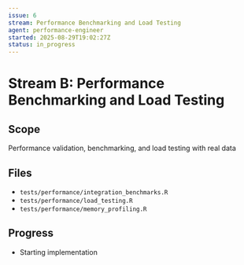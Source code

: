 ```yaml
---
issue: 6
stream: Performance Benchmarking and Load Testing
agent: performance-engineer
started: 2025-08-29T19:02:27Z
status: in_progress
---
```


# Stream B: Performance Benchmarking and Load Testing

## Scope
Performance validation, benchmarking, and load testing with real data

## Files
- `tests/performance/integration_benchmarks.R`
- `tests/performance/load_testing.R`
- `tests/performance/memory_profiling.R`

## Progress
- Starting implementation